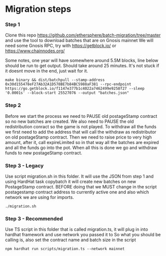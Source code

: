 # Migration steps

### Step 1

Clone this repo https://github.com/ethersphere/batch-migration/tree/master and use the tool to download batches that are on Gnosis mainnet
We will need some Gnosis RPC, try with https://getblock.io/ or https://www.chainnodes.org/

Some notes, one year will have somewhere around 5.5M blocks, line below should be run to get output. Should take around 25 minutes.
It's not stuck if it doesnt move in the end, just wait for it.

`make binary && dist/batchpull --stamp-address 0x30d155478eF27Ab32A1D578BE7b84BC5988aF381 --rpc-endpoint https://go.getblock.io/f1147e377b1c4022a7462499e9258f27 --sleep '0.0001s' --block-start 25527076 --output "batches.json" `

### Step 2

Before we start the process we need to PAUSE old postageStamp contract so no new batches are created.
We also need to PAUSE the old redistribution conract so the game is not played.
To withdraw all the funds we first need to add the address that will call the withdraw as redistributor on old postageStamp contract.
Then we need to raise price to very high amount, after it, call expireLimited so in that way all the batches are expired
and all the funds go into the pot.
When all this is done we go and withdraw funds to new postageStamp contract.

### Step 3 - Legacy

Use script migration.sh in this folder. It will use the JSON from step 1 and using HardHat task copybatch
it will create new batches on new PostageStamp contract. BEFORE doing that we MUST change in the script postagestamp contract address
to currently active one and also which network we are using for imports.

`./migration.sh `

### Step 3 - Recommended

Use TS script in this folder that is called migration.ts, it will plug in into hardhat framework and use network you passed it to
So what you should be calling is, also set the contract name and batch size in the script

`npm hardhat run scripts/migration.ts --network mainnet `
